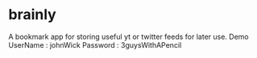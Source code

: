 # brainly
A bookmark app for storing useful yt or twitter feeds for later use.
Demo
    UserName :  johnWick       Password  :   3guysWithAPencil
